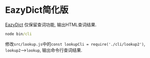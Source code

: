 # EazyDict简化版
[EazyDict](https://github.com/keenwon/eazydict)
仅保留查词功能, 输出HTML查词结果.
```cmd
node bin/cli
```
修改`src/lookup.js`中的`const lookupCli = require('./cli/lookup2')`, `lookup2`-->`lookup`, 输出命令行查词结果.

